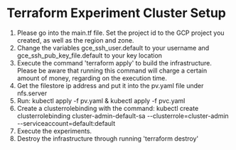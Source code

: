 # Terraform Experiment Cluster Setup

<ol>
<li>Please go into the main.tf file. Set the project id to the GCP project you created, as well as the region and zone.</li>
<li>Change the variables gce_ssh_user.default to your username and gce_ssh_pub_key_file.default to your key location</li>
<li>Execute the command 'terraform apply' to build the infrastructure. Please be aware that running this command will charge a certain amount of money, regarding on the execution time.</li>
<li>Get the filestore ip address and put it into the pv.yaml file under nfs.server</li>
<li>Run: kubectl apply -f pv.yaml & kubectl apply -f pvc.yaml</li>
<li>Create a clusterrolebinding with the command: kubectl create clusterrolebinding cluster-admin-default-sa  --clusterrole=cluster-admin --serviceaccount=default:default </li>
<li>Execute the experiments.</li>
<li>Destroy the infrastructure through running 'terraform destroy'</li>
</ol>